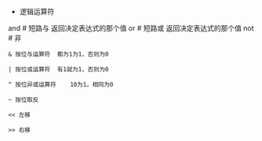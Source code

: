 - 逻辑运算符

and # 短路与  返回决定表达式的那个值
or  # 短路或  返回决定表达式的那个值
not # 非


```
& 按位与运算符  都为1为1，否则为0

| 按位或运算符  有1就为1，否则为0

^ 按位异或运算符    10为1，相同为0

~ 按位取反

<< 左移

>> 右移
```

